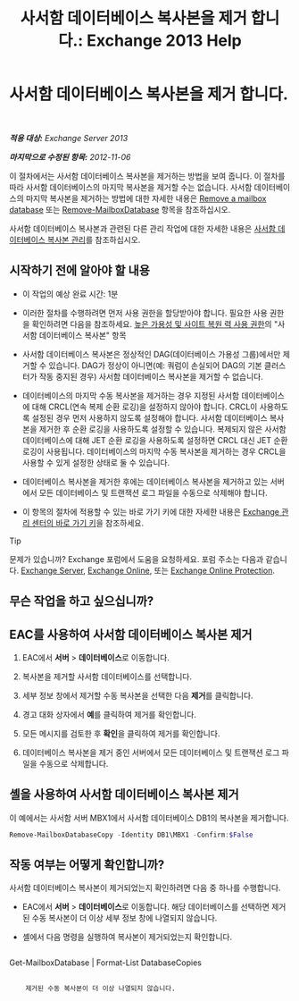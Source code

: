 ﻿---
title: '사서함 데이터베이스 복사본을 제거 합니다.: Exchange 2013 Help'
TOCTitle: 사서함 데이터베이스 복사본을 제거 합니다.
ms:assetid: 99fecdde-b158-4dfc-9ca7-ff7c0ada7819
ms:mtpsurl: https://technet.microsoft.com/ko-kr/library/Dd298164(v=EXCHG.150)
ms:contentKeyID: 50483733
ms.date: 05/22/2018
mtps_version: v=EXCHG.150
ms.translationtype: MT
---

# 사서함 데이터베이스 복사본을 제거 합니다.

 

_**적용 대상:** Exchange Server 2013_

_**마지막으로 수정된 항목:** 2012-11-06_

이 절차에서는 사서함 데이터베이스 복사본을 제거하는 방법을 보여 줍니다. 이 절차를 따라 사서함 데이터베이스의 마지막 복사본을 제거할 수는 없습니다. 사서함 데이터베이스의 마지막 복사본을 제거하는 방법에 대한 자세한 내용은 [Remove a mailbox database](manage-mailbox-databases-in-exchange-2013-exchange-2013-help.md) 또는 [Remove-MailboxDatabase](https://technet.microsoft.com/ko-kr/library/aa997931\(v=exchg.150\)) 항목을 참조하십시오.

사서함 데이터베이스 복사본과 관련된 다른 관리 작업에 대한 자세한 내용은 [사서함 데이터베이스 복사본 관리](managing-mailbox-database-copies-exchange-2013-help.md)를 참조하십시오.

## 시작하기 전에 알아야 할 내용

  - 이 작업의 예상 완료 시간: 1분

  - 이러한 절차를 수행하려면 먼저 사용 권한을 할당받아야 합니다. 필요한 사용 권한을 확인하려면 다음을 참조하세요. [높은 가용성 및 사이트 복원 력 사용 권한](high-availability-and-site-resilience-permissions-exchange-2013-help.md)의 "사서함 데이터베이스 복사본" 항목

  - 사서함 데이터베이스 복사본은 정상적인 DAG(데이터베이스 가용성 그룹)에서만 제거할 수 있습니다. DAG가 정상이 아니면(예: 쿼럼이 손실되어 DAG의 기본 클러스터가 작동 중지된 경우) 사서함 데이터베이스 복사본을 제거할 수 없습니다.

  - 데이터베이스의 마지막 수동 복사본을 제거하는 경우 지정된 사서함 데이터베이스에 대해 CRCL(연속 복제 순환 로깅)을 설정하지 않아야 합니다. CRCL이 사용하도록 설정된 경우 먼저 사용하지 않도록 설정해야 합니다. 사서함 데이터베이스 복사본을 제거한 후 순환 로깅을 사용하도록 설정할 수 있습니다. 복제되지 않은 사서함 데이터베이스에 대해 JET 순환 로깅을 사용하도록 설정하면 CRCL 대신 JET 순환 로깅이 사용됩니다. 데이터베이스의 마지막 수동 복사본을 제거하는 경우 CRCL을 사용할 수 있게 설정한 상태로 둘 수 있습니다.

  - 데이터베이스 복사본을 제거한 후에는 데이터베이스 복사본을 제거하고 있는 서버에서 모든 데이터베이스 및 트랜잭션 로그 파일을 수동으로 삭제해야 합니다.

  - 이 항목의 절차에 적용할 수 있는 바로 가기 키에 대한 자세한 내용은 [Exchange 관리 센터의 바로 가기 키](keyboard-shortcuts-in-the-exchange-admin-center-exchange-online-protection-help.md)을 참조하세요.


> [!TIP]
> 문제가 있습니까? Exchange 포럼에서 도움을 요청하세요. 포럼 주소는 다음과 같습니다. <A href="https://go.microsoft.com/fwlink/p/?linkid=60612">Exchange Server</A>, <A href="https://go.microsoft.com/fwlink/p/?linkid=267542">Exchange Online</A>, 또는 <A href="https://go.microsoft.com/fwlink/p/?linkid=285351">Exchange Online Protection</A>.



## 무슨 작업을 하고 싶으십니까?

## EAC를 사용하여 사서함 데이터베이스 복사본 제거

1.  EAC에서 **서버** \> **데이터베이스**로 이동합니다.

2.  복사본을 제거할 사서함 데이터베이스를 선택합니다.

3.  세부 정보 창에서 제거할 수동 복사본을 선택한 다음 **제거**를 클릭합니다.

4.  경고 대화 상자에서 **예**를 클릭하여 제거를 확인합니다.

5.  모든 메시지를 검토한 후 **확인**을 클릭하여 제거를 확인합니다.

6.  데이터베이스 복사본을 제거 중인 서버에서 모든 데이터베이스 및 트랜잭션 로그 파일을 수동으로 삭제합니다.

## 셸을 사용하여 사서함 데이터베이스 복사본 제거

이 예에서는 사서함 서버 MBX1에서 사서함 데이터베이스 DB1의 복사본을 제거합니다.

```powershell
Remove-MailboxDatabaseCopy -Identity DB1\MBX1 -Confirm:$False
```

## 작동 여부는 어떻게 확인합니까?

사서함 데이터베이스 복사본이 제거되었는지 확인하려면 다음 중 하나를 수행합니다.

  - EAC에서 **서버** \> **데이터베이스**로 이동합니다. 해당 데이터베이스를 선택하면 제거된 수동 복사본이 더 이상 세부 정보 창에 나열되지 않습니다.

  - 셸에서 다음 명령을 실행하여 복사본이 제거되었는지 확인합니다.
    
    ```powershell
Get-MailboxDatabase <DatabaseName> | Format-List DatabaseCopies
```
    
    제거된 수동 복사본이 더 이상 나열되지 않습니다.

